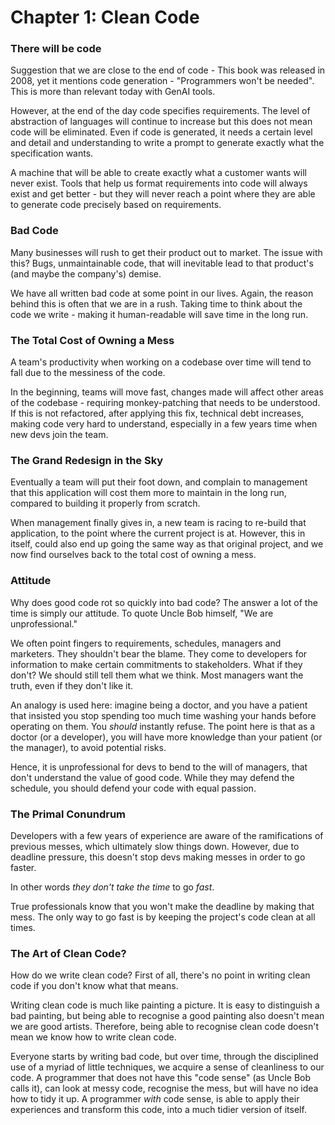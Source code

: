 # Chapter 1: Clean Code

### There will be code

Suggestion that we are close to the end of code - This book was released in 2008,
yet it mentions code generation - "Programmers won't be needed". This is more 
than relevant today with GenAI tools.

However, at the end of the day code specifies requirements. The level of abstraction
of languages will continue to increase but this does not mean code will be eliminated.
Even if code is generated, it needs a certain level and detail and understanding to
write a prompt to generate exactly what the specification wants.

A machine that will be able to create exactly what a customer wants will never
exist. Tools that help us format requirements into code will always exist and get
better - but they will never reach a point where they are able to generate code 
precisely based on requirements.

### Bad Code

Many businesses will rush to get their product out to market. The issue with this? Bugs, unmaintainable
code, that will inevitable lead to that product's (and maybe the company's) demise. 

We have all written bad code at some point in our lives. Again, the reason behind this is often
that we are in a rush. Taking time to think about the code we write - making it human-readable
will save time in the long run.

### The Total Cost of Owning a Mess

A team's productivity when working on a codebase over time will tend to fall due
to the messiness of the code.

In the beginning, teams will move fast, changes made will affect other areas of the 
codebase - requiring monkey-patching that needs to be understood. If this is not refactored,
after applying this fix, technical debt increases, making code very hard to understand,
especially in a few years time when new devs join the team.

### The Grand Redesign in the Sky

Eventually a team will put their foot down, and complain to management that this application
will cost them more to maintain in the long run, compared to building it properly from
scratch.

When management finally gives in, a new team is racing to re-build that application,
to the point where the current project is at. However, this in itself, could also
end up going the same way as that original project, and we now find ourselves back
to the total cost of owning a mess.

### Attitude
Why does good code rot so quickly into bad code? The answer a lot of the time is simply
our attitude. To quote Uncle Bob himself, "We are unprofessional."

We often point fingers to requirements, schedules, managers and marketers. They shouldn't
bear the blame. They come to developers for information to make certain commitments to stakeholders.
What if they don't? We should still tell them what we think. Most managers want the truth,
even if they don't like it.

An analogy is used here: imagine being a doctor, and you have a patient that insisted you 
stop spending too much time washing your hands before operating on them. You *should* 
instantly refuse. The point here is that as a doctor (or a developer), you will have
more knowledge than your patient (or the manager), to avoid potential risks.

Hence, it is unprofessional for devs to bend to the will of managers, that don't understand
the value of good code. While they may defend the schedule, you should defend your code with
equal passion.

### The Primal Conundrum
Developers with a few years of experience are aware of the ramifications of previous
messes, which ultimately slow things down. However, due to deadline pressure, this
doesn't stop devs making messes  in order to go faster.

In other words *they don't take the time* to go *fast*.

True professionals know that you won't make the deadline by making that mess. The only
way to go fast is by keeping the project's code clean at all times.

### The Art of Clean Code?
How do we write clean code? First of all, there's no point in writing clean code if you don't know what that means.

Writing clean code is much like painting a picture. It is easy to distinguish a bad painting, but being able to 
recognise a good painting also doesn't mean we are good artists. Therefore, being able to recognise clean code doesn't
mean we know how to write clean code.

Everyone starts by writing bad code, but over time, through the disciplined use of a myriad of little techniques, we
acquire a sense of cleanliness to our code. A programmer that does not have this "code sense" (as Uncle Bob calls it),
can look at messy code, recognise the mess, but will have no idea how to tidy it up. A programmer *with* code sense,
is able to apply their experiences and transform this code, into a much tidier version of itself.